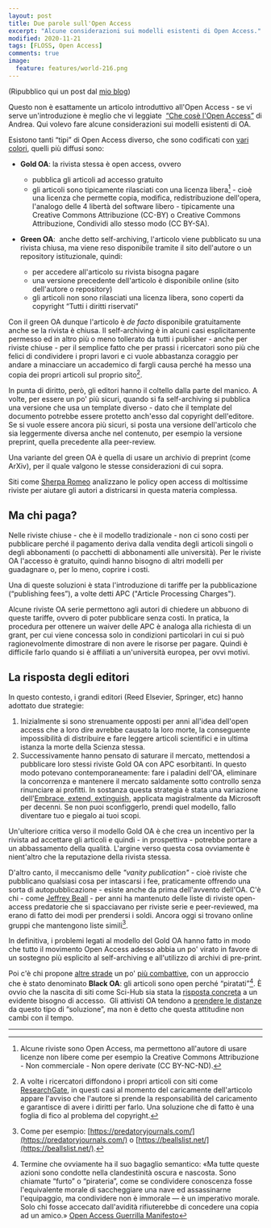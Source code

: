 ```yaml
---
layout: post
title: Due parole sull'Open Access
excerpt: "Alcune considerazioni sui modelli esistenti di Open Access."
modified: 2020-11-21
tags: [FLOSS, Open Access]
comments: true
image:
  feature: features/world-216.png
---
```


(Ripubblico qui un post dal [mio blog][0])

Questo non è esattamente un articolo introduttivo all'Open Access - se vi
serve un'introduzione è meglio che vi leggiate  [“Che cosè l'Open Access”][1]
di Andrea. Qui volevo fare alcune considerazioni sui modelli esistenti di OA.

Esistono tanti “tipi” di Open Access diverso, che sono codificati con [vari colori][2],
quelli più diffusi sono:

* **Gold OA**: la rivista stessa è open access, ovvero
  * pubblica gli articoli ad accesso gratuito
  * gli articoli sono tipicamente rilasciati con una licenza libera[^1] -
    cioè una licenza che permette copia, modifica, redistribuzione dell'opera,
    l'analogo delle 4 libertà del software libero - tipicamente una Creative
    Commons Attribuzione (CC-BY) o Creative Commons Attribuzione, Condividi
    allo stesso modo (CC BY-SA).

* **Green OA**:  anche detto self-archiving, l'articolo viene pubblicato su una
rivista chiusa, ma viene reso disponibile tramite il sito dell'autore o un
repository istituzionale, quindi:
  * per accedere all'articolo su rivista bisogna pagare
  * una versione precedente dell'articolo è disponibile online (sito
    dell'autore o repository)
  * gli articoli non sono rilasciati una licenza libera, sono coperti da
    copyright “Tutti i diritti riservati”

Con il green OA dunque l'articolo è _de facto_ disponibile gratuitamente anche
se la rivista è chiusa. Il self-archiving è in alcuni casi esplicitamente
permesso ed in altro più o meno tollerato da tutti i publisher - anche per
riviste chiuse - per il semplice fatto che per prassi i ricercatori sono più
che felici di condividere i propri lavori e ci vuole abbastanza coraggio per
andare a minacciare un accademico di fargli causa perché ha messo una copia
dei propri articoli sul proprio sito[^2].

In punta di diritto, però, gli editori hanno il coltello dalla parte del
manico. A volte, per essere un po' più sicuri, quando si fa self-archiving si
pubblica una versione che usa un template diverso - dato che il template del
documento potrebbe essere protetto anch'esso dal copyright dell'editore. Se si
vuole essere ancora più sicuri, si posta una versione dell'articolo che sia
leggermente diversa anche nel contenuto, per esempio la versione preprint,
quella precedente alla peer-review.

Una variante del green OA è quella di usare un archivio di preprint (come
ArXiv), per il quale valgono le stesse considerazioni di cui sopra.

Siti come [Sherpa Romeo][3] analizzano le policy open access di moltissime
riviste per aiutare gli autori a districarsi in questa materia complessa.

## Ma chi paga?

Nelle riviste chiuse - che è il modello tradizionale - non ci sono costi per
pubblicare perché il pagamento deriva dalla vendita degli articoli singoli o
degli abbonamenti (o pacchetti di abbonamenti alle università). Per le riviste
OA l'accesso è gratuito, quindi hanno bisogno di altri modelli per guadagnare
o, per lo meno, coprire i costi.

Una di queste soluzioni è stata l'introduzione di tariffe per la pubblicazione
(“publishing fees”), a volte detti APC ("Article Processing Charges").

Alcune riviste OA serie permettono agli autori di chiedere un abbuono di
queste tariffe, ovvero di poter pubblicare senza costi. In pratica,
la procedura per ottenere un waiver delle APC è analoga alla richiesta di un
grant, per cui viene concessa solo in condizioni particolari in cui si può
ragionevolmente dimostrare di non avere le risorse per pagare. Quindi è
difficile farlo quando si è affiliati a un'università europea, per ovvi
motivi.

## La risposta degli editori

In questo contesto, i grandi editori (Reed Elsevier, Springer, etc) hanno
adottato due strategie:

1. Inizialmente si sono strenuamente opposti per anni all'idea dell'open access
che a loro dire avrebbe causato la loro morte, la conseguente impossibilità di
distribuire e fare leggere articoli scientifici e in ultima istanza la morte
della Scienza stessa.
2. Successivamente hanno pensato di saturare il mercato, mettendosi a
pubblicare loro stessi riviste Gold OA con APC esorbitanti. In questo modo
potevano contemporaneamente: fare i paladini dell'OA, eliminare la concorrenza
e mantenere il mercato saldamente sotto controllo senza rinunciare ai profitti.
In sostanza questa strategia è stata una variazione
dell'[Embrace, extend, extinguish][4], applicata magistralmente da Microsoft
per decenni. Se non puoi sconfiggerlo, prendi quel modello, fallo diventare
tuo e piegalo ai tuoi scopi.

Un'ulteriore critica verso il modello Gold OA è che crea un incentivo per la
rivista ad accettare gli articoli e quindi - in prospettiva - potrebbe portare
a un abbassamento della qualità. L'argine verso questa cosa ovviamente è
nient'altro che la reputazione della rivista stessa.

D'altro canto, il meccanismo delle _"vanity publication"_ - cioè riviste che
pubblicano qualsiasi cosa per intascarsi i fee, praticamente offrendo una
sorta di autopubblicazione - esiste anche da prima dell'avvento dell'OA. C'è
chi - come [Jeffrey Beall][5] - per anni ha mantenuto delle liste di riviste
open-access predatorie che si spacciavano per riviste serie e peer-reviewed,
ma erano di fatto dei modi per prendersi i soldi. Ancora oggi si trovano
online gruppi che mantengono liste simili[^3].

In definitiva, i problemi legati al modello del Gold OA hanno fatto in modo
che tutto il movimento Open Access adesso abbia un po' virato in favore di un
sostegno più esplicito al self-archiving e all'utilizzo di archivi di
pre-print.

Poi c'è chi propone [altre strade][6] un po' [più combattive][7], con un
approccio che è stato denominato **Black OA**: gli articoli sono open perché
“piratati”[^4]. È ovvio che la nascita di siti come Sci-Hub sia stata la
[risposta concreta][8] a un evidente bisogno di accesso.  Gli attivisti OA
tendono a [prendere le distanze][9] da questo tipo di “soluzione”, ma non è
detto che questa attitudine non cambi con il tempo.

---

[^1]: Alcune riviste sono Open Access, ma permettono all'autore di usare licenze non libere come per esempio la Creative Commons Attribuzione - Non commerciale - Non opere derivate (CC BY-NC-ND).

[^2]: A volte i ricercatori diffondono i propri articoli con siti come [ResearchGate](https://www.researchgate.net/), in questi casi al momento del caricamente dell'articolo appare l'avviso che l'autore si prende la responsabilità del caricamento e garantisce di avere i diritti per farlo. Una soluzione che di fatto è una foglia di fico al problema del copyright.

[^3]: Come per esempio: [https://predatoryjournals.com/](https://predatoryjournals.com/) o [https://beallslist.net/](https://beallslist.net/).
[^4]: Termine che ovviamente ha il suo bagaglio semantico: «Ma tutte queste azioni sono condotte nella clandestinità oscura e nascosta. Sono chiamate “furto” o “pirateria”, come se condividere conoscenza fosse l'equivalente morale di saccheggiare una nave ed assassinarne l'equipaggio, ma condividere non è immorale — è un imperativo morale. Solo chi fosse accecato dall'avidità rifiuterebbe di concedere una copia ad un amico.» [Open Access Guerrilla Manifesto][7]

[0]: https://balist.es/blog/2020/11/21/due-parole-sullopen-access/
[1]: https://aubreymcfato.com/2013/01/14/che-cose-lopen-access/
[2]: https://en.wikipedia.org/wiki/Open_access#Colour_naming_system
[3]: https://v2.sherpa.ac.uk/romeo/
[4]: https://it.wikipedia.org/wiki/Abbraccia,_estendi_ed_estingui
[5]: https://en.wikipedia.org/wiki/Jeffrey_Beall
[6]: https://www.youtube.com/watch?v=cq_U9Ga1Wiw&feature=emb_logo
[7]: https://www.doppiozero.com/materiali/web-analysis/guerrilla-open-access-manifesto
[8]: https://medium.com/@aubreymcfato/academic-publishing-sci-hub-and-the-ring-that-rules-them-all-f8a12c29ef9f
[9]: https://mako.cc/copyrighteous/piracy-and-free-software

